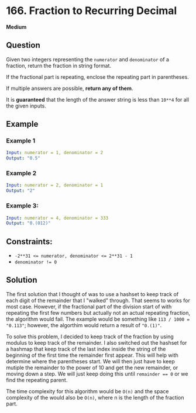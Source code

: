 # 166. Fraction to Recurring Decimal
**Medium**

## Question
Given two integers representing the `numerator` and `denominator` of a fraction, return the fraction in string format.

If the fractional part is repeating, enclose the repeating part in parentheses.

If multiple answers are possible, **return any of them**.

It is **guaranteed** that the length of the answer string is less than `10**4` for all the given inputs.

## Example
### Example 1
```yaml
Input: numerator = 1, denominator = 2
Output: "0.5"
```

### Example 2
```yaml
Input: numerator = 2, denominator = 1
Output: "2"
```

### Example 3:
```yaml
Input: numerator = 4, denominator = 333
Output: "0.(012)"
```

## Constraints:
- `-2**31 <= numerator, denominator <= 2**31 - 1`
- `denominator != 0`

## Solution
The first solution that I thought of was to use a hashset to keep track of each digit of the remainder that I "walked" through. That seems to works for most case. However, if the fractional part of the division start of with repeating the first few numbers but actually not an actual repeating fraction, the algorithm would fail. The example would be something like `113 / 1000 = "0.113"`; however, the algorthim would return a result of `"0.(1)"`.

To solve this problem, I decided to keep track of the fraction by using modulus to keep track of the remainder. I also switched out the hashset for a hashmap that keep track of the last index inside the string of the beginning of the first time the remainder first appear. This will help with determine where the parentheses start. We will then just have to keep mutiple the remainder to the power of 10 and get the new remainder, or moving down a step. We will just keep doing this until `remainder == 0` or we find the repeating parent.

The time complexity for this algorithm would be `O(n)` and the space complexity of the would also be `O(n)`, where n is the length of the fraction part.
